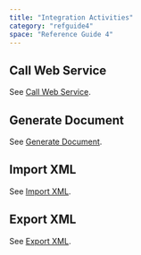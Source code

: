 ```yaml
---
title: "Integration Activities"
category: "refguide4"
space: "Reference Guide 4"
---
```

## Call Web Service

See [Call Web Service](Call+Web+Service).

## Generate Document

See [Generate Document](Generate+Document).

## Import XML

See [Import XML](Import+XML).

## Export XML

See [Export XML](Export+XML).